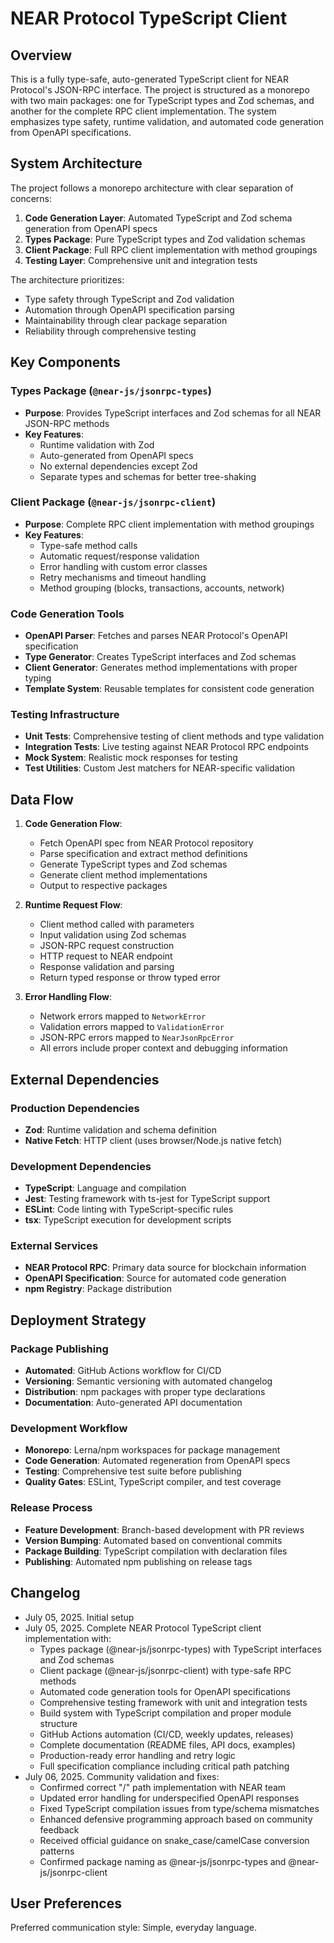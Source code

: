 # NEAR Protocol TypeScript Client

## Overview

This is a fully type-safe, auto-generated TypeScript client for NEAR Protocol's JSON-RPC interface. The project is structured as a monorepo with two main packages: one for TypeScript types and Zod schemas, and another for the complete RPC client implementation. The system emphasizes type safety, runtime validation, and automated code generation from OpenAPI specifications.

## System Architecture

The project follows a monorepo architecture with clear separation of concerns:

1. **Code Generation Layer**: Automated TypeScript and Zod schema generation from OpenAPI specs
2. **Types Package**: Pure TypeScript types and Zod validation schemas
3. **Client Package**: Full RPC client implementation with method groupings
4. **Testing Layer**: Comprehensive unit and integration tests

The architecture prioritizes:
- Type safety through TypeScript and Zod validation
- Automation through OpenAPI specification parsing
- Maintainability through clear package separation
- Reliability through comprehensive testing

## Key Components

### Types Package (`@near-js/jsonrpc-types`)
- **Purpose**: Provides TypeScript interfaces and Zod schemas for all NEAR JSON-RPC methods
- **Key Features**: 
  - Runtime validation with Zod
  - Auto-generated from OpenAPI specs
  - No external dependencies except Zod
  - Separate types and schemas for better tree-shaking

### Client Package (`@near-js/jsonrpc-client`)
- **Purpose**: Complete RPC client implementation with method groupings
- **Key Features**:
  - Type-safe method calls
  - Automatic request/response validation
  - Error handling with custom error classes
  - Retry mechanisms and timeout handling
  - Method grouping (blocks, transactions, accounts, network)

### Code Generation Tools
- **OpenAPI Parser**: Fetches and parses NEAR Protocol's OpenAPI specification
- **Type Generator**: Creates TypeScript interfaces and Zod schemas
- **Client Generator**: Generates method implementations with proper typing
- **Template System**: Reusable templates for consistent code generation

### Testing Infrastructure
- **Unit Tests**: Comprehensive testing of client methods and type validation
- **Integration Tests**: Live testing against NEAR Protocol RPC endpoints
- **Mock System**: Realistic mock responses for testing
- **Test Utilities**: Custom Jest matchers for NEAR-specific validation

## Data Flow

1. **Code Generation Flow**:
   - Fetch OpenAPI spec from NEAR Protocol repository
   - Parse specification and extract method definitions
   - Generate TypeScript types and Zod schemas
   - Generate client method implementations
   - Output to respective packages

2. **Runtime Request Flow**:
   - Client method called with parameters
   - Input validation using Zod schemas
   - JSON-RPC request construction
   - HTTP request to NEAR endpoint
   - Response validation and parsing
   - Return typed response or throw typed error

3. **Error Handling Flow**:
   - Network errors mapped to `NetworkError`
   - Validation errors mapped to `ValidationError`
   - JSON-RPC errors mapped to `NearJsonRpcError`
   - All errors include proper context and debugging information

## External Dependencies

### Production Dependencies
- **Zod**: Runtime validation and schema definition
- **Native Fetch**: HTTP client (uses browser/Node.js native fetch)

### Development Dependencies
- **TypeScript**: Language and compilation
- **Jest**: Testing framework with ts-jest for TypeScript support
- **ESLint**: Code linting with TypeScript-specific rules
- **tsx**: TypeScript execution for development scripts

### External Services
- **NEAR Protocol RPC**: Primary data source for blockchain information
- **OpenAPI Specification**: Source for automated code generation
- **npm Registry**: Package distribution

## Deployment Strategy

### Package Publishing
- **Automated**: GitHub Actions workflow for CI/CD
- **Versioning**: Semantic versioning with automated changelog
- **Distribution**: npm packages with proper type declarations
- **Documentation**: Auto-generated API documentation

### Development Workflow
- **Monorepo**: Lerna/npm workspaces for package management
- **Code Generation**: Automated regeneration from OpenAPI specs
- **Testing**: Comprehensive test suite before publishing
- **Quality Gates**: ESLint, TypeScript compiler, and test coverage

### Release Process
- **Feature Development**: Branch-based development with PR reviews
- **Version Bumping**: Automated based on conventional commits
- **Package Building**: TypeScript compilation with declaration files
- **Publishing**: Automated npm publishing on release tags

## Changelog

- July 05, 2025. Initial setup
- July 05, 2025. Complete NEAR Protocol TypeScript client implementation with:
  - Types package (@near-js/jsonrpc-types) with TypeScript interfaces and Zod schemas
  - Client package (@near-js/jsonrpc-client) with type-safe RPC methods
  - Automated code generation tools for OpenAPI specifications
  - Comprehensive testing framework with unit and integration tests
  - Build system with TypeScript compilation and proper module structure
  - GitHub Actions automation (CI/CD, weekly updates, releases)
  - Complete documentation (README files, API docs, examples)
  - Production-ready error handling and retry logic
  - Full specification compliance including critical path patching
- July 06, 2025. Community validation and fixes:
  - Confirmed correct "/" path implementation with NEAR team
  - Updated error handling for underspecified OpenAPI responses
  - Fixed TypeScript compilation issues from type/schema mismatches
  - Enhanced defensive programming approach based on community feedback
  - Received official guidance on snake_case/camelCase conversion patterns
  - Confirmed package naming as @near-js/jsonrpc-types and @near-js/jsonrpc-client

## User Preferences

Preferred communication style: Simple, everyday language.